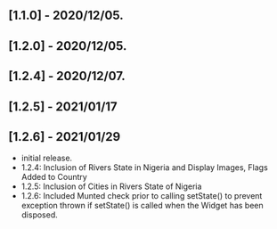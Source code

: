 ## [1.1.0] - 2020/12/05.
## [1.2.0] - 2020/12/05.
## [1.2.4] - 2020/12/07.
## [1.2.5] - 2021/01/17
## [1.2.6] - 2021/01/29

* initial release.
* 1.2.4: Inclusion of Rivers State in Nigeria and Display Images, Flags Added to Country
* 1.2.5: Inclusion of Cities in Rivers State of Nigeria 
* 1.2.6: Included Munted check prior to calling setState() to prevent exception thrown if setState() is
         called when the Widget has been disposed.
